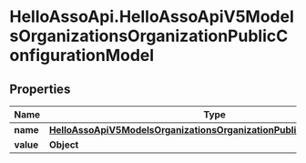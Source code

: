# HelloAssoApi.HelloAssoApiV5ModelsOrganizationsOrganizationPublicConfigurationModel

## Properties

Name | Type | Description | Notes
------------ | ------------- | ------------- | -------------
**name** | [**HelloAssoApiV5ModelsOrganizationsOrganizationPublicConfigurationKey**](HelloAssoApiV5ModelsOrganizationsOrganizationPublicConfigurationKey.md) |  | [optional] 
**value** | **Object** |  | [optional] 


